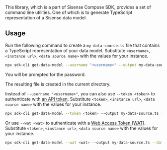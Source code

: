 This library, which is a part of Sisense Compose SDK,
provides a set of command line utilities.
One of which is to generate TypeScript representation of a Sisense data model.

## Usage

Run the following command to create a `my-data-source.ts` file that contains a TypeScript representation of your data model.
Substitute `<username>`, `<instance url>`, `<data source name>` with the values for your instance.

```sh
npx sdk-cli get-data-model --username "<username>" --output my-data-source.ts --dataSource "<data source name>" --url <instance url>
```

You will be prompted for the password.

The resulting file is created in the current directory.

Instead of `--username "<username>"`, you can also use `--token <token>` to authenticate with [an API token](https://sisense.dev/guides/restApi/using-rest-api.html).
Substitute `<token>`, `<instance url>`, `<data source name>` with the values for your instance.

```sh
npx sdk-cli get-data-model --token <token> --output my-data-source.ts --dataSource "<data source name>" --url <instance url>
```

Or use `--wat <wat>` to authenticate with a [Web Access Token (WAT)](https://docs.sisense.com/main/SisenseLinux/using-web-access-token.htm).
Substitute `<token>`, `<instance url>`, `<data source name>` with the values for your instance.

```sh
npx sdk-cli get-data-model --wat <wat> --output my-data-source.ts --dataSource "<data source name>" --url <instance url>
```
